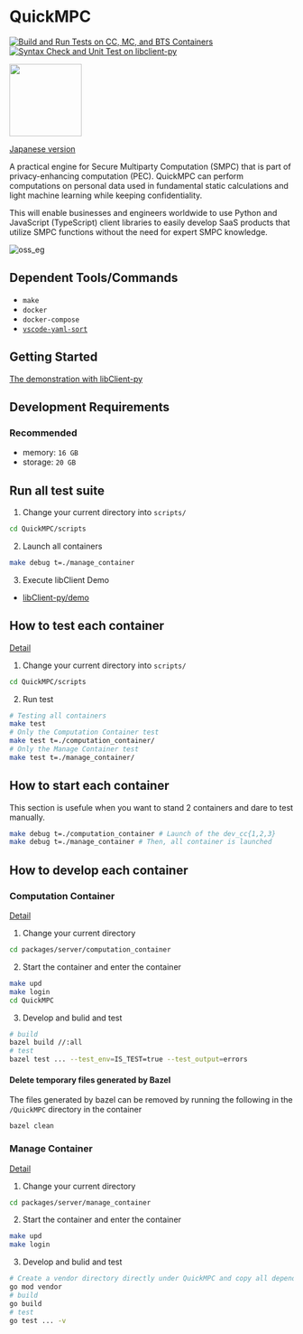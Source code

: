 # QuickMPC
[![Build and Run Tests on CC, MC, and BTS Containers](https://github.com/acompany-develop/QuickMPC/actions/workflows/test-server-all.yml/badge.svg)](https://github.com/acompany-develop/QuickMPC/actions/workflows/test-server-all.yml)
[![Syntax Check and Unit Test on libclient-py](https://github.com/acompany-develop/QuickMPC/actions/workflows/test-client-libclient-py.yml/badge.svg)](https://github.com/acompany-develop/QuickMPC/actions/workflows/test-client-libclient-py.yml)

<img src="https://user-images.githubusercontent.com/1694907/182115030-90fda7cf-068a-48bb-ba50-ee12be6af0b4.png" width=128>

[Japanese version](./README-ja.md)

A practical engine for Secure Multiparty Computation (SMPC) that is part of privacy-enhancing computation (PEC). QuickMPC can perform computations on personal data used in fundamental static calculations and light machine learning while keeping confidentiality.

This will enable businesses and engineers worldwide to use Python and JavaScript (TypeScript) client libraries to easily develop SaaS products that utilize SMPC functions without the need for expert SMPC knowledge.

![oss_eg](https://user-images.githubusercontent.com/1694907/182254973-ee3092a6-ee28-49bb-aaf6-637225271a0b.png)

## Dependent Tools/Commands
- `make`
- `docker`
- `docker-compose`
- [`vscode-yaml-sort`](https://marketplace.visualstudio.com/items?itemName=PascalReitermann93.vscode-yaml-sort)

## Getting Started
[The demonstration with libClient-py](packages/client/libclient-py/demo/README.md)

## Development Requirements
### Recommended

- memory: `16 GB`
- storage: `20 GB`

## Run all test suite
1. Change your current directory into `scripts/`
```sh
cd QuickMPC/scripts
```
2. Launch all containers
```sh
make debug t=./manage_container
```
3. Execute libClient Demo
- [libClient-py/demo](packages/client/libclient-py/demo/README.md)

## How to test each container
[Detail](scripts/README.md)
1. Change your current directory into `scripts/`
```sh
cd QuickMPC/scripts
```
2. Run test
```sh
# Testing all containers
make test
# Only the Computation Container test
make test t=./computation_container/
# Only the Manage Container test
make test t=./manage_container/
```

## How to start each container
This section is usefule when you want to stand 2 containers and dare to test manually.
```sh
make debug t=./computation_container # Launch of the dev_cc{1,2,3}
make debug t=./manage_container # Then, all container is launched
```

## How to develop each container
### Computation Container
[Detail](packages/server/computation_container/README.md)
1. Change your current directory
```sh
cd packages/server/computation_container
```
2. Start the container and enter the container
```sh
make upd
make login
cd QuickMPC
```

3. Develop and bulid and test
```sh
# build
bazel build //:all
# test
bazel test ... --test_env=IS_TEST=true --test_output=errors
```

#### Delete temporary files generated by Bazel
The files generated by bazel can be removed by running the following in the `/QuickMPC` directory in the container

```
bazel clean
```

### Manage Container

[Detail](packages/server/manage_container/README.md)
1. Change your current directory
```sh
cd packages/server/manage_container
```
2. Start the container and enter the container
```sh
make upd
make login
```
3. Develop and bulid and test
```sh
# Create a vendor directory directly under QuickMPC and copy all dependent packages
go mod vendor
# build
go build
# test
go test ... -v
```
